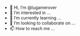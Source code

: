 - 👋 Hi, I’m @lugamerover
- 👀 I’m interested in ...
- 🌱 I’m currently learning ...
- 💞️ I’m looking to collaborate on ...
- 📫 How to reach me ...

<!---
lugamerover/lugamerover is a ✨ special ✨ repository because its `README.md` (this file) appears on your GitHub profile.
You can click the Preview link to take a look at your changes.
--->
